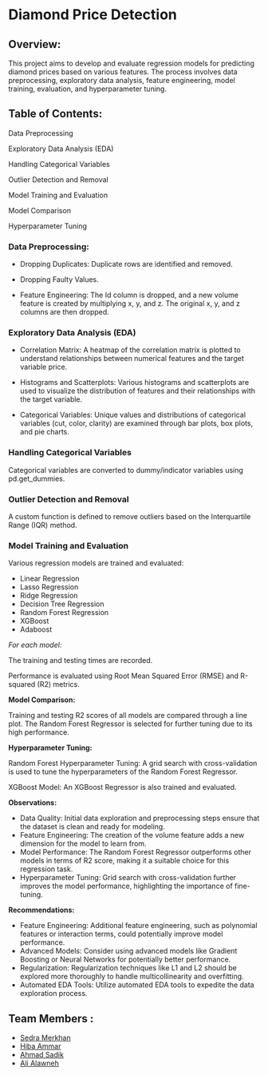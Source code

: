 # Diamond Price Detection

## Overview:

This project aims to develop and evaluate regression models for predicting diamond prices
based on various features. The process involves data preprocessing, exploratory data analysis, feature engineering, model training, evaluation, and hyperparameter tuning.

## Table of Contents:

Data Preprocessing

Exploratory Data Analysis (EDA)

Handling Categorical Variables

Outlier Detection and Removal

Model Training and Evaluation

Model Comparison

Hyperparameter Tuning



### Data Preprocessing:

- Dropping Duplicates: Duplicate rows are identified and removed.

- Dropping Faulty Values.

- Feature Engineering: The Id column is dropped, and a new volume feature is created by multiplying x, y, and z. The original x, y, and z columns are then dropped.

### Exploratory Data Analysis (EDA)

- Correlation Matrix: A heatmap of the correlation matrix is plotted to understand relationships between numerical features and the target variable price.

- Histograms and Scatterplots: Various histograms and scatterplots are used to visualize the distribution of features and their relationships with the target variable.

- Categorical Variables: Unique values and distributions of categorical variables (cut, color, clarity) are examined through bar plots, box plots, and pie charts.

### Handling Categorical Variables

Categorical variables are converted to dummy/indicator variables using pd.get_dummies.

### Outlier Detection and Removal

A custom function is defined to remove outliers based on the Interquartile Range (IQR) method.

### Model Training and Evaluation

Various regression models are trained and evaluated:

- Linear Regression
- Lasso Regression
- Ridge Regression
- Decision Tree Regression
- Random Forest Regression
- XGBoost
- Adaboost

*For each model:*

The training and testing times are recorded.

Performance is evaluated using Root Mean Squared Error (RMSE) and R-squared (R2) metrics.

**Model Comparison:**

Training and testing R2 scores of all models are compared through a line plot. The Random Forest Regressor is selected for further tuning due to its high performance.

**Hyperparameter Tuning:**

Random Forest Hyperparameter Tuning: A grid search with cross-validation is used to tune the hyperparameters of the Random Forest Regressor.

XGBoost Model: An XGBoost Regressor is also trained and evaluated.

**Observations:**
- Data Quality: Initial data exploration and preprocessing steps ensure that the dataset is clean and ready for modeling.
- Feature Engineering: The creation of the volume feature adds a new dimension for the model to learn from.
- Model Performance: The Random Forest Regressor outperforms other models in terms of R2 score, making it a suitable choice for this regression task.
- Hyperparameter Tuning: Grid search with cross-validation further improves the model performance, highlighting the importance of fine-tuning.

**Recommendations:**
- Feature Engineering: Additional feature engineering, such as polynomial features or interaction terms, could potentially improve model performance.
- Advanced Models: Consider using advanced models like Gradient Boosting or Neural Networks for potentially better performance.
- Regularization: Regularization techniques like L1 and L2 should be explored more thoroughly to handle multicollinearity and overfitting.
- Automated EDA Tools: Utilize automated EDA tools to expedite the data exploration process.

## Team Members : 
* [Sedra Merkhan](https://github.com/sedramerkhan)
* [Hiba Ammar](https://github.com/Hiba-Ammar)
* [Ahmad Sadik](https://github.com/AhmadSadik1)
* [Ali Alawneh](https://github.com/alikd99)
